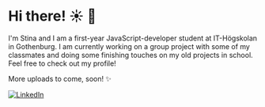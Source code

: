 # Hi there! ☀️ 🍊

I'm Stina and I am a first-year JavaScript-developer student at IT-Högskolan in Gothenburg.
I am currently working on a group project with some of my classmates and doing some finishing touches on my old projects in school. 
Feel free to check out my profile!

More uploads to come, soon! ✨

[![LinkedIn](https://img.shields.io/badge/linkedin-%230077B5.svg?style=for-the-badge&logo=linkedin&logoColor=white)](https://www.linkedin.com/in/stina-norqvist/)

 

<!--
**StinaNorqvist/StinaNorqvist** is a ✨ _special_ ✨ repository because its `README.md` (this file) appears on your GitHub profile.

Here are some ideas to get you started:

- 🔭 I’m currently working on ...
- 🌱 I’m currently learning ...
- 👯 I’m looking to collaborate on ...
- 🤔 I’m looking for help with ...
- 💬 Ask me about ...
- 📫 How to reach me: ...
- 😄 Pronouns: ...
- ⚡ Fun fact: ...
-->
